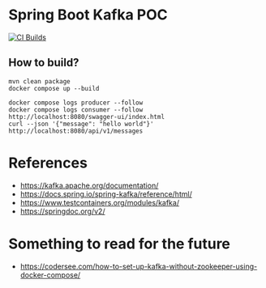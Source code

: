 # Spring Boot Kafka POC

[![CI Builds](https://github.com/jabrena/spring-boot-kafka-poc/actions/workflows/build.yaml/badge.svg)](https://github.com/jabrena/spring-boot-kafka-poc/actions/workflows/build.yaml)

## How to build?

```
mvn clean package
docker compose up --build

docker compose logs producer --follow
docker compose logs consumer --follow
http://localhost:8080/swagger-ui/index.html
curl --json '{"message": "hello world"}' http://localhost:8080/api/v1/messages
```

# References

- https://kafka.apache.org/documentation/
- https://docs.spring.io/spring-kafka/reference/html/
- https://www.testcontainers.org/modules/kafka/
- https://springdoc.org/v2/

# Something to read for the future

- https://codersee.com/how-to-set-up-kafka-without-zookeeper-using-docker-compose/